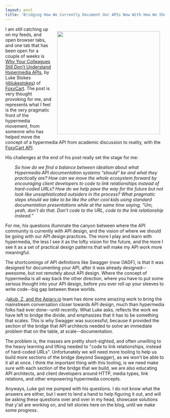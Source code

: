 ```yaml
---
layout: post
title: 'Bridging How We Currently Document Our APIs Now With How We Should Be Experiencing APIs Via Hypermedia'
---
```

<p><a href="https://api.foxycart.com/docs"><img style="padding: 15px;" src="http://kinlane-productions.s3.amazonaws.com/api-evangelist-site/blog/foxycart-api-screenshot.png" alt="" width="325" align="right" /></a></p>
<p>I am still catching up on my feeds, and open browser tabs, and one tab that has been open for a couple of weeks is <a href="https://medium.com/@lukestokes/why-your-colleagues-still-don-t-understand-hypermedia-apis-1a5a2cf82540">Why Your Colleagues Still Don&rsquo;t Understand Hypermedia APIs</a>, by Luke Stokes (<a href="https://twitter.com/lukestokes">@lukestokes</a>) of <a href="http://www.foxycart.com/">FoxyCart</a>. The post is very thought provoking for me, and represents what I feel is the very pragmatic front of the hypermedia movement, from someone who has helped move the concept of a hypermedia API from academic discussion to reality, with the <a href="https://api.foxycart.com/docs">FoxyCart API</a>.</p>
<p>His challenges at the end of his post really set the stage for me:</p>
<p style="padding-left: 30px;"><em>So how do we find a balance between idealism about what Hypermedia API documentation systems &ldquo;should&rdquo; be and what they practically are? How can we move the whole ecosystem forward by encouraging client developers to code to link relationships instead of hard-coded URLs? How do we help pave the way for the future but not look like unsophisticated outsiders in the process? What pragmatic steps should we take to be like the other cool kids using standard documentation presentations while at the same time saying, &ldquo;Um, yeah, don&rsquo;t do that. Don&rsquo;t code to the URL, code to the link relationship instead.&rdquo;</em></p>
<p>For me, his questions illuminate the canyon between where the API community is currently with API design, and the vision of where we should be going with our API design practices. The more I play and learn with hypermedia, the less I see it as the lofty vision for the future, and the more I see it as a set of practical design patterns that will make my API work more meaningful.</p>
<p>The shortcomings of API definitions like Swagger (now OADF), is that it was designed for documenting your API, after it was already designed--awesome, but not remotely about API design. Where the concept of hypermedia is all way back the other direction, where you have to put some serious thought into your API design, before you ever roll up your sleeves to write code--big gap between these worlds.</p>
<p>J<a href="http://apiary.io">akub, Z, and the Apiary.io</a> team has done some amazing work to bring the mainstream conversation closer towards API design, much than hypermedia folks had ever done--until recently. What Luke asks, reflects the work we have left to bridge the divide, and emphasizes that it has to be something that scales. This is why Swagger was successful, because it provided the section of the bridge that API architects needed to solve an immediate problem that on the table, at scale--documentation.&nbsp;</p>
<p>The problem is, the masses are pretty short-sighted, and often unwilling to the heavy learning and lifting needed to "code to link relationships, instead of hard-coded URLs". Unfortunately we will need more tooling to help us build more sections of the bridge (beyond Swagger), as we won't be able to it all at once. I think the important thing with this tooling, is we need make sure with each section of the bridge that we build, we are also educating API architects, and client developers around HTTP, media types, link relations, and other empowering hypermedia concepts.&nbsp;</p>
<p>Anyways, Luke got me pumped with his questions. I do not know what the answers are either, but I want to lend a hand to help figuring it out, and will be asking these questions over and over in my head, showcase solutions that y'all are working on, and tell stories here on the blog, until we make some progress.</p>